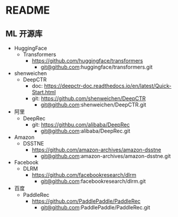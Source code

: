 # README

## ML 开源库

* HuggingFace
	* Transformers
		* https://github.com/huggingface/transformers
			* git@github.com:huggingface/transformers.git
* shenweichen
	* DeepCTR
		* doc: https://deepctr-doc.readthedocs.io/en/latest/Quick-Start.html
		* git: https://github.com/shenweichen/DeepCTR
			* git@github.com:shenweichen/DeepCTR.git
* 阿里
	* DeepRec
		* git: https://githbu.com/alibaba/DeepRec
			* git@github.com:alibaba/DeepRec.git
* Amazon
	* DSSTNE
		* https://github.com/amazon-archives/amazon-dsstne
			* git@github.com:amazon-archives/amazon-dsstne.git
* Facebook
	* DLRM
		* https://github.com/facebookresearch/dlrm
			* git@github.com:facebookresearch/dlrm.git
* 百度
	* PaddleRec
		* https://github.com/PaddlePaddle/PaddleRec
			* git@github.com:PaddlePaddle/PaddleRec.git

